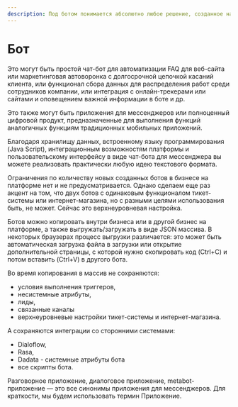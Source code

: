 ```yaml
---
description: Под ботом понимается абсолютно любое решение, созданное на платформе Metabot24
---
```


# Бот

Это могут быть простой чат-бот для автоматизации FAQ для веб-сайта или маркетинговая автоворонка с долгосрочной цепочкой касаний клиента,  или функционал сбора данных для распределения работ среди сотрудников компании, или интеграция с онлайн-трекерами или сайтами и оповещением важной информации в боте и др.&#x20;

Это также могут быть приложения для мессенджеров или полноценный цифровой продукт, предназначенные для выполнения функций аналогичных функциям традиционных мобильных приложений.

Благодаря хранилищу данных, встроенному языку программирования (Java Script), интеграционным возможностям платформы и пользовательскому интерфейсу в виде чат-бота для мессенджера вы можете реализовать практически любую идею текстового формата.

Ограничения по количеству новых созданных ботов в бизнесе на платформе нет и не предусматривается. Однако сделаем еще раз акцент на том, что двух ботов с одинаковым функционалом тикет-системы или интернет-магазина, но с разными целями использования быть, не может. Сейчас это верхнеуровневая настройка.&#x20;

Ботов можно копировать внутри бизнеса или в другой бизнес на платформе, а также выгружать/загружать в виде JSON массива. В некоторых браузерах процесс выгрузки различается: это может быть автоматическая загрузка файла в загрузки или открытие дополнительной страницы, с которой нужно скопировать код (Ctrl+C) и потом вставить (Ctrl+V) в другого бота.&#x20;

Во время копирования в массив не сохраняются:&#x20;

* условия выполнения триггеров,&#x20;
* несистемные атрибуты,&#x20;
* лиды,&#x20;
* связанные каналы&#x20;
* верхнеуровневые настройки тикет-системы и интернет-магазина.&#x20;

А сохраняются интеграции со сторонними системами:&#x20;

* Dialoflow,&#x20;
* Rasa,&#x20;
* Dadata - системные атрибуты бота
* все скрипты бота.

Разговорное приложение, диалоговое приложение, metabot-приложение — это все синонимы приложения для мессенджеров. Для краткости, мы будем использовать термин Приложение.
